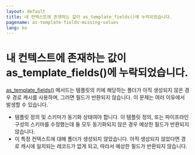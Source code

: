 ```yaml
---
layout: default
title: 내 컨텍스트에 존재하는 값이 as_template_fields()에 누락되었습니다.
pagename: as-template-fields-missing-values
lang: ko
---
```


# 내 컨텍스트에 존재하는 값이 as_template_fields()에 누락되었습니다.

[as_template_fields()](https://developer.shotgridsoftware.com/tk-core/core.html?#sgtk.Context.as_template_fields) 메서드는 템플릿의 키에 해당하는 폴더가 아직 생성되지 않은 경우 경로 캐시를 사용하며, 그러면 필드가 반환되지 않습니다. 이 문제는 여러 이유에서 발생할 수 있습니다.

- 템플릿 정의 및 스키마가 동기화 상태여야 합니다. 이 템플릿 정의, 또는 파이프라인 구성의 스키마를 수정했는데 둘 모두 동기화되지 않은 경우 예상한 필드가 반환되지 않습니다.
- 이 특정 컨텍스트에 대해 폴더가 생성되지 않았습니다. 아직 생성되지 않았다면 경로 캐시에 일치되는 레코드가 없게 되고, 따라서 예상한 필드가 반환되지 않습니다.
